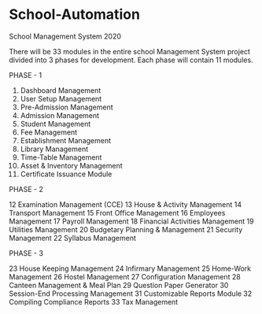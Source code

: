 # School-Automation
School Management System 2020

There will be 33 modules in the entire school Management System project divided into 3 phases for development. Each phase will contain 11 modules.

PHASE - 1

  1) Dashboard Management
  2) User Setup Management
  3) Pre-Admission Management
  4) Admission Management
  5) Student Management
  6) Fee Management
  7) Establishment Management
  8) Library Management
  9) Time-Table Management
  10) Asset & Inventory Management
  11) Certificate Issuance Module


PHASE - 2	

  12 Examination Management (CCE)
  13 House & Activity Management
  14 Transport Management
  15 Front Office Management
  16 Employees Management
  17 Payroll Management
  18 Financial Activities Management
  19 Utilities Management
  20 Budgetary Planning & Management
  21 Security Management
  22 Syllabus Management


PHASE - 3

  23 House Keeping Management
  24 Infirmary Management
  25 Home-Work Management
  26 Hostel Management
  27 Configuration Management
  28 Canteen Management & Meal Plan
  29 Question Paper Generator
  30 Session-End Processing Management
  31 Customizable Reports Module
  32 Compiling Compliance Reports
  33 Tax Management
